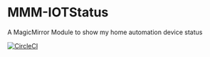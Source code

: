 # MMM-IOTStatus
A MagicMirror Module to show my home automation device status

[![CircleCI](https://circleci.com/gh/aduyng/MMM-IOTStatus/tree/master.svg?style=svg)](https://circleci.com/gh/aduyng/MMM-IOTStatus/tree/master)